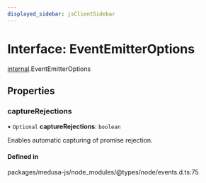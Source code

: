 ```yaml
---
displayed_sidebar: jsClientSidebar
---
```


# Interface: EventEmitterOptions

[internal](../modules/internal-8.md).EventEmitterOptions

## Properties

### captureRejections

• `Optional` **captureRejections**: `boolean`

Enables automatic capturing of promise rejection.

#### Defined in

packages/medusa-js/node_modules/@types/node/events.d.ts:75

